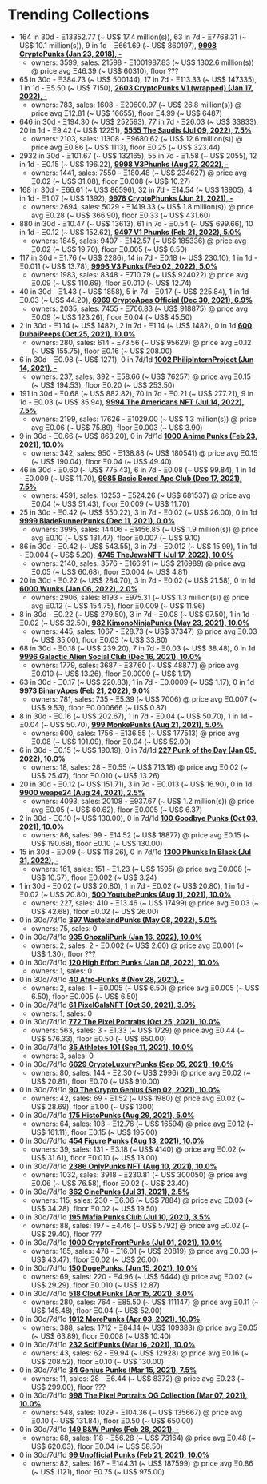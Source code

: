 # Trending Collections

-  164 in 30d - Ξ13352.77 (~ US$ 17.4 million(s)), 63 in 7d - Ξ7768.31 (~ US$ 10.1 million(s)), 9 in 1d - Ξ661.69 (~ US$ 860197), **[9998 CryptoPunks (Jan 23, 2018), -](https://opensea.io/collection/cryptopunks)**
   - owners: 3599,   sales:  21598   -  Ξ1001987.83 (~ US$ 1302.6 million(s)) @    price avg Ξ46.39 (~ US$ 60310),   floor ???
-  65 in 30d - Ξ384.73 (~ US$ 500144), 17 in 7d - Ξ113.33 (~ US$ 147335), 1 in 1d - Ξ5.50 (~ US$ 7150), **[2603 CryptoPunks V1 (wrapped) (Jan 17, 2022), -](https://opensea.io/collection/official-v1-punks)**
   - owners: 783,   sales:  1608   -  Ξ20600.97 (~ US$ 26.8 million(s)) @    price avg Ξ12.81 (~ US$ 16655),   floor Ξ4.99 (~ US$ 6487)
-  646 in 30d - Ξ194.30 (~ US$ 252593), 77 in 7d - Ξ26.03 (~ US$ 33833), 20 in 1d - Ξ9.42 (~ US$ 12251), **[5555 The Saudis (Jul 09, 2022), 7.5%](https://opensea.io/collection/thesaudis)**
   - owners: 2103,   sales:  11308   -  Ξ9680.62 (~ US$ 12.6 million(s)) @    price avg Ξ0.86 (~ US$ 1113),   floor Ξ0.25 (~ US$ 323.44)
-  2932 in 30d - Ξ101.67 (~ US$ 132165), 55 in 7d - Ξ1.58 (~ US$ 2055), 12 in 1d - Ξ0.15 (~ US$ 196.22), **[9998 V3Phunks (Aug 27, 2022), -](https://opensea.io/collection/v3phunks)**
   - owners: 1441,   sales:  7550   -  Ξ180.48 (~ US$ 234627) @    price avg Ξ0.02 (~ US$ 31.08),   floor Ξ0.008 (~ US$ 10.27)
-  168 in 30d - Ξ66.61 (~ US$ 86596), 32 in 7d - Ξ14.54 (~ US$ 18905), 4 in 1d - Ξ1.07 (~ US$ 1392), **[9978 CryptoPhunks (Jun 21, 2021), -](https://opensea.io/collection/crypto-phunks)**
   - owners: 2694,   sales:  5029   -  Ξ1419.33 (~ US$ 1.8 million(s)) @    price avg Ξ0.28 (~ US$ 366.90),   floor Ξ0.33 (~ US$ 431.60)
-  880 in 30d - Ξ10.47 (~ US$ 13613), 61 in 7d - Ξ0.54 (~ US$ 699.66), 10 in 1d - Ξ0.12 (~ US$ 152.62), **[9497 V1 Phunks (Feb 21, 2022), 5.0%](https://opensea.io/collection/v1-phunks)**
   - owners: 1845,   sales:  9407   -  Ξ142.57 (~ US$ 185336) @    price avg Ξ0.02 (~ US$ 19.70),   floor Ξ0.005 (~ US$ 6.50)
-  117 in 30d - Ξ1.76 (~ US$ 2286), 14 in 7d - Ξ0.18 (~ US$ 230.10), 1 in 1d - Ξ0.011 (~ US$ 13.78), **[9996 V3 Punks (Feb 02, 2022), 5.0%](https://opensea.io/collection/v3-cryptopunks)**
   - owners: 1983,   sales:  8348   -  Ξ710.79 (~ US$ 924022) @    price avg Ξ0.09 (~ US$ 110.69),   floor Ξ0.010 (~ US$ 12.74)
-  40 in 30d - Ξ1.43 (~ US$ 1858), 5 in 7d - Ξ0.17 (~ US$ 225.84), 1 in 1d - Ξ0.03 (~ US$ 44.20), **[6969 CryptoApes Official (Dec 30, 2021), 6.9%](https://opensea.io/collection/cryptoapes-official)**
   - owners: 2035,   sales:  7455   -  Ξ706.83 (~ US$ 918875) @    price avg Ξ0.09 (~ US$ 123.26),   floor Ξ0.04 (~ US$ 45.50)
-  2 in 30d - Ξ1.14 (~ US$ 1482), 2 in 7d - Ξ1.14 (~ US$ 1482), 0 in 1d  **[600 DubaiPeeps (Oct 25, 2021), 10.0%](https://opensea.io/collection/dubaipeeps)**
   - owners: 280,   sales:  614   -  Ξ73.56 (~ US$ 95629) @    price avg Ξ0.12 (~ US$ 155.75),   floor Ξ0.16 (~ US$ 208.00)
-  6 in 30d - Ξ0.98 (~ US$ 1271), 0 in 7d/1d  **[1002 PhilipInternProject (Jun 14, 2021), -](https://opensea.io/collection/philipinternproject)**
   - owners: 237,   sales:  392   -  Ξ58.66 (~ US$ 76257) @    price avg Ξ0.15 (~ US$ 194.53),   floor Ξ0.20 (~ US$ 253.50)
-  191 in 30d - Ξ0.68 (~ US$ 882.82), 70 in 7d - Ξ0.21 (~ US$ 277.21), 9 in 1d - Ξ0.03 (~ US$ 35.94), **[9994 The Americans NFT (Jul 14, 2022), 7.5%](https://opensea.io/collection/the-americans-nft)**
   - owners: 2199,   sales:  17626   -  Ξ1029.00 (~ US$ 1.3 million(s)) @    price avg Ξ0.06 (~ US$ 75.89),   floor Ξ0.003 (~ US$ 3.90)
-  9 in 30d - Ξ0.66 (~ US$ 863.20), 0 in 7d/1d  **[1000 Anime Punks (Feb 23, 2021), 10.0%](https://opensea.io/collection/anime-punks)**
   - owners: 342,   sales:  950   -  Ξ138.88 (~ US$ 180541) @    price avg Ξ0.15 (~ US$ 190.04),   floor Ξ0.04 (~ US$ 49.40)
-  46 in 30d - Ξ0.60 (~ US$ 775.43), 6 in 7d - Ξ0.08 (~ US$ 99.84), 1 in 1d - Ξ0.009 (~ US$ 11.70), **[9985 Basic Bored Ape Club (Dec 17, 2021), 7.5%](https://opensea.io/collection/basicboredapeclub)**
   - owners: 4591,   sales:  13253   -  Ξ524.26 (~ US$ 681537) @    price avg Ξ0.04 (~ US$ 51.43),   floor Ξ0.009 (~ US$ 11.70)
-  25 in 30d - Ξ0.42 (~ US$ 550.22), 3 in 7d - Ξ0.02 (~ US$ 26.00), 0 in 1d  **[9999 BladeRunnerPunks (Dec 11, 2021), 0.0%](https://opensea.io/collection/bladerunner-punks)**
   - owners: 3995,   sales:  14406   -  Ξ1456.85 (~ US$ 1.9 million(s)) @    price avg Ξ0.10 (~ US$ 131.47),   floor Ξ0.007 (~ US$ 9.10)
-  86 in 30d - Ξ0.42 (~ US$ 543.55), 3 in 7d - Ξ0.012 (~ US$ 15.99), 1 in 1d - Ξ0.004 (~ US$ 5.20), **[4745 TheJewsNFT (Jul 17, 2022), 10.0%](https://opensea.io/collection/thejews-nft)**
   - owners: 2140,   sales:  3576   -  Ξ166.91 (~ US$ 216989) @    price avg Ξ0.05 (~ US$ 60.68),   floor Ξ0.004 (~ US$ 4.81)
-  20 in 30d - Ξ0.22 (~ US$ 284.70), 3 in 7d - Ξ0.02 (~ US$ 21.58), 0 in 1d  **[6000 Wunks (Jan 06, 2022), 2.0%](https://opensea.io/collection/wunks)**
   - owners: 2906,   sales:  8193   -  Ξ975.31 (~ US$ 1.3 million(s)) @    price avg Ξ0.12 (~ US$ 154.75),   floor Ξ0.009 (~ US$ 11.96)
-  8 in 30d - Ξ0.22 (~ US$ 279.50), 3 in 7d - Ξ0.08 (~ US$ 97.50), 1 in 1d - Ξ0.02 (~ US$ 32.50), **[982 KimonoNinjaPunks (May 23, 2021), 10.0%](https://opensea.io/collection/kimono-punks)**
   - owners: 445,   sales:  1067   -  Ξ28.73 (~ US$ 37347) @    price avg Ξ0.03 (~ US$ 35.00),   floor Ξ0.03 (~ US$ 33.80)
-  68 in 30d - Ξ0.18 (~ US$ 239.20), 7 in 7d - Ξ0.03 (~ US$ 38.48), 0 in 1d  **[9996 Galactic Alien Social Club (Dec 16, 2021), 10.0%](https://opensea.io/collection/galacticaliensocialclub)**
   - owners: 1779,   sales:  3687   -  Ξ37.60 (~ US$ 48877) @    price avg Ξ0.010 (~ US$ 13.26),   floor Ξ0.0009 (~ US$ 1.17)
-  63 in 30d - Ξ0.17 (~ US$ 220.83), 1 in 7d - Ξ0.0009 (~ US$ 1.17), 0 in 1d  **[9973 BinaryApes (Feb 21, 2022), 9.0%](https://opensea.io/collection/binaryapes)**
   - owners: 781,   sales:  735   -  Ξ5.39 (~ US$ 7006) @    price avg Ξ0.007 (~ US$ 9.53),   floor Ξ0.000666 (~ US$ 0.87)
-  8 in 30d - Ξ0.16 (~ US$ 202.67), 1 in 7d - Ξ0.04 (~ US$ 50.70), 1 in 1d - Ξ0.04 (~ US$ 50.70), **[999 MonkePunks (Aug 21, 2021), 5.0%](https://opensea.io/collection/monkepunks)**
   - owners: 600,   sales:  1756   -  Ξ136.55 (~ US$ 177513) @    price avg Ξ0.08 (~ US$ 101.09),   floor Ξ0.04 (~ US$ 52.00)
-  6 in 30d - Ξ0.15 (~ US$ 190.19), 0 in 7d/1d  **[227 Punk of the Day (Jan 05, 2022), 10.0%](https://opensea.io/collection/punkoftheday)**
   - owners: 18,   sales:  28   -  Ξ0.55 (~ US$ 713.18) @    price avg Ξ0.02 (~ US$ 25.47),   floor Ξ0.010 (~ US$ 13.26)
-  20 in 30d - Ξ0.12 (~ US$ 151.71), 3 in 7d - Ξ0.013 (~ US$ 16.90), 0 in 1d  **[9900 weape24 (Aug 24, 2021), 2.5%](https://opensea.io/collection/weape24)**
   - owners: 4093,   sales:  20108   -  Ξ937.67 (~ US$ 1.2 million(s)) @    price avg Ξ0.05 (~ US$ 60.62),   floor Ξ0.005 (~ US$ 6.37)
-  2 in 30d - Ξ0.10 (~ US$ 130.00), 0 in 7d/1d  **[100 Goodbye Punks (Oct 03, 2021), 10.0%](https://opensea.io/collection/goodbye-punks)**
   - owners: 86,   sales:  99   -  Ξ14.52 (~ US$ 18877) @    price avg Ξ0.15 (~ US$ 190.68),   floor Ξ0.10 (~ US$ 130.00)
-  15 in 30d - Ξ0.09 (~ US$ 118.26), 0 in 7d/1d  **[1300 Phunks In Black (Jul 31, 2022), -](https://opensea.io/collection/phunksinblack)**
   - owners: 161,   sales:  151   -  Ξ1.23 (~ US$ 1595) @    price avg Ξ0.008 (~ US$ 10.57),   floor Ξ0.002 (~ US$ 3.24)
-  1 in 30d - Ξ0.02 (~ US$ 20.80), 1 in 7d - Ξ0.02 (~ US$ 20.80), 1 in 1d - Ξ0.02 (~ US$ 20.80), **[500 YoutubePunks (Aug 11, 2021), 10.0%](https://opensea.io/collection/youtubepunks)**
   - owners: 227,   sales:  410   -  Ξ13.46 (~ US$ 17499) @    price avg Ξ0.03 (~ US$ 42.68),   floor Ξ0.02 (~ US$ 26.00)
-  0 in 30d/7d/1d  **[397 WastelandPunks (May 08, 2022), 5.0%](https://opensea.io/collection/wastelandpunks)**
   - owners: 75,   sales: 0
-  0 in 30d/7d/1d  **[935 GhozaliPunk (Jan 16, 2022), 10.0%](https://opensea.io/collection/ghozalipunk)**
   - owners: 2,   sales:  2   -  Ξ0.002 (~ US$ 2.60) @    price avg Ξ0.001 (~ US$ 1.30),   floor ???
-  0 in 30d/7d/1d  **[120 High Effort Punks (Jan 08, 2022), 10.0%](https://opensea.io/collection/high-effort-punks)**
   - owners: 1,   sales: 0
-  0 in 30d/7d/1d  **[40 Afro-Punks # (Nov 28, 2021), -](https://opensea.io/collection/beautiful-female-punks)**
   - owners: 2,   sales:  1   -  Ξ0.005 (~ US$ 6.50) @    price avg Ξ0.005 (~ US$ 6.50),   floor Ξ0.005 (~ US$ 6.50)
-  0 in 30d/7d/1d  **[61 PixelGalsNFT (Oct 30, 2021), 3.0%](https://opensea.io/collection/pixel-gals)**
   - owners: 1,   sales: 0
-  0 in 30d/7d/1d  **[772 The Pixel Portraits (Oct 25, 2021), 10.0%](https://opensea.io/collection/the-pixel-portraits)**
   - owners: 563,   sales:  3   -  Ξ1.33 (~ US$ 1729) @    price avg Ξ0.44 (~ US$ 576.33),   floor Ξ0.50 (~ US$ 650.00)
-  0 in 30d/7d/1d  **[35 Athletes 101 (Sep 11, 2021), 10.0%](https://opensea.io/collection/athletes-101)**
   - owners: 3,   sales: 0
-  0 in 30d/7d/1d  **[6629 CryptoLuxuryPunks (Sep 05, 2021), 10.0%](https://opensea.io/collection/cryptoluxurypunks)**
   - owners: 80,   sales:  144   -  Ξ2.30 (~ US$ 2996) @    price avg Ξ0.02 (~ US$ 20.81),   floor Ξ0.70 (~ US$ 910.00)
-  0 in 30d/7d/1d  **[90 The Crypto Genius (Sep 02, 2021), 10.0%](https://opensea.io/collection/thecryptogenius)**
   - owners: 42,   sales:  69   -  Ξ1.52 (~ US$ 1980) @    price avg Ξ0.02 (~ US$ 28.69),   floor Ξ1.00 (~ US$ 1300)
-  0 in 30d/7d/1d  **[175 HistoPunks (Aug 29, 2021), 5.0%](https://opensea.io/collection/histopunks)**
   - owners: 64,   sales:  103   -  Ξ12.76 (~ US$ 16594) @    price avg Ξ0.12 (~ US$ 161.11),   floor Ξ0.15 (~ US$ 195.00)
-  0 in 30d/7d/1d  **[454 Figure Punks (Aug 13, 2021), 10.0%](https://opensea.io/collection/figurepunks)**
   - owners: 39,   sales:  131   -  Ξ3.18 (~ US$ 4140) @    price avg Ξ0.02 (~ US$ 31.61),   floor Ξ0.010 (~ US$ 13.00)
-  0 in 30d/7d/1d  **[2386 OnlyPunks NFT (Aug 10, 2021), 10.0%](https://opensea.io/collection/onlypunksnft)**
   - owners: 1032,   sales:  3918   -  Ξ230.81 (~ US$ 300050) @    price avg Ξ0.06 (~ US$ 76.58),   floor Ξ0.02 (~ US$ 23.40)
-  0 in 30d/7d/1d  **[362 CinePunks (Jul 31, 2021), 2.5%](https://opensea.io/collection/cinepunkss)**
   - owners: 115,   sales:  230   -  Ξ6.06 (~ US$ 7884) @    price avg Ξ0.03 (~ US$ 34.28),   floor Ξ0.02 (~ US$ 19.50)
-  0 in 30d/7d/1d  **[195 Mafia Punks Club (Jul 10, 2021), 3.5%](https://opensea.io/collection/mafia-punks-club)**
   - owners: 88,   sales:  197   -  Ξ4.46 (~ US$ 5792) @    price avg Ξ0.02 (~ US$ 29.40),   floor ???
-  0 in 30d/7d/1d  **[1000 CryptoFrontPunks (Jul 01, 2021), 10.0%](https://opensea.io/collection/frontphunks)**
   - owners: 185,   sales:  478   -  Ξ16.01 (~ US$ 20819) @    price avg Ξ0.03 (~ US$ 43.47),   floor Ξ0.02 (~ US$ 26.00)
-  0 in 30d/7d/1d  **[150 DogePunks. (Jun 15, 2021), 10.0%](https://opensea.io/collection/dogepunks-collection)**
   - owners: 69,   sales:  220   -  Ξ4.96 (~ US$ 6444) @    price avg Ξ0.02 (~ US$ 29.29),   floor Ξ0.010 (~ US$ 12.87)
-  0 in 30d/7d/1d  **[518 Clout Punks (Apr 15, 2021), 8.0%](https://opensea.io/collection/clout-punks)**
   - owners: 280,   sales:  764   -  Ξ85.50 (~ US$ 111147) @    price avg Ξ0.11 (~ US$ 145.48),   floor Ξ0.04 (~ US$ 52.00)
-  0 in 30d/7d/1d  **[1012 MorePunks (Apr 03, 2021), 10.0%](https://opensea.io/collection/morepunks)**
   - owners: 388,   sales:  1712   -  Ξ84.14 (~ US$ 109383) @    price avg Ξ0.05 (~ US$ 63.89),   floor Ξ0.008 (~ US$ 10.40)
-  0 in 30d/7d/1d  **[232 ScifiPunks (Mar 16, 2021), 10.0%](https://opensea.io/collection/scifipunks)**
   - owners: 43,   sales:  62   -  Ξ9.94 (~ US$ 12928) @    price avg Ξ0.16 (~ US$ 208.52),   floor Ξ0.10 (~ US$ 130.00)
-  0 in 30d/7d/1d  **[34 Genius Punks (Mar 15, 2021), 7.5%](https://opensea.io/collection/genius-punks)**
   - owners: 11,   sales:  28   -  Ξ6.44 (~ US$ 8372) @    price avg Ξ0.23 (~ US$ 299.00),   floor ???
-  0 in 30d/7d/1d  **[998 The Pixel Portraits OG Collection (Mar 07, 2021), 10.0%](https://opensea.io/collection/the-pixel-portraits-og)**
   - owners: 548,   sales:  1029   -  Ξ104.36 (~ US$ 135667) @    price avg Ξ0.10 (~ US$ 131.84),   floor Ξ0.50 (~ US$ 650.00)
-  0 in 30d/7d/1d  **[149 B&W Punks (Feb 28, 2021), -](https://opensea.io/collection/bwpunks)**
   - owners: 68,   sales:  118   -  Ξ56.28 (~ US$ 73164) @    price avg Ξ0.48 (~ US$ 620.03),   floor Ξ0.04 (~ US$ 58.50)
-  0 in 30d/7d/1d  **[99 Unofficial Punks (Feb 21, 2021), 10.0%](https://opensea.io/collection/unofficialpunks)**
   - owners: 82,   sales:  167   -  Ξ144.31 (~ US$ 187599) @    price avg Ξ0.86 (~ US$ 1121),   floor Ξ0.75 (~ US$ 975.00)
